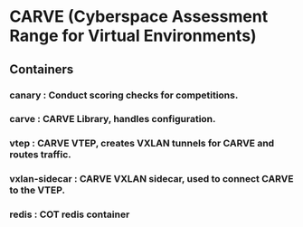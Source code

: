 # CARVE (Cyberspace Assessment Range for Virtual Environments)

## Containers
### canary : Conduct scoring checks for competitions. 
### carve : CARVE Library, handles configuration.
### vtep : CARVE VTEP, creates VXLAN tunnels for CARVE and routes traffic.
### vxlan-sidecar : CARVE VXLAN sidecar, used to connect CARVE to the VTEP.
### redis : COT redis container